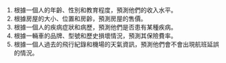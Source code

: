 1. 根據一個人的年齡、性別和教育程度，預測他們的收入水平。
2. 根據房屋的大小、位置和房齡，預測房屋的售價。
3. 根據一個人的疾病症狀和病歷，預測他們是否患有某種疾病。
4. 根據一輛車的品牌、型號和歷史損壞情況，預測其保險費率。
5. 根據一個人過去的飛行紀錄和機場的天氣資訊，預測他們會不會出現航班延誤的情況。